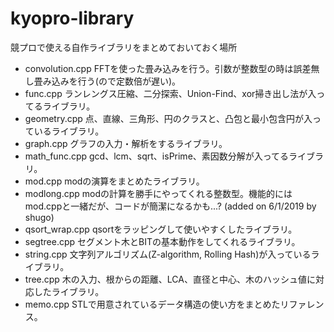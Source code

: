 # kyopro-library
競プロで使える自作ライブラリをまとめておいておく場所

* convolution.cpp
  FFTを使った畳み込みを行う。引数が整数型の時は誤差無し畳み込みを行う(ので定数倍が遅い)。
* func.cpp
  ランレングス圧縮、二分探索、Union-Find、xor掃き出し法が入ってるライブラリ。
* geometry.cpp
  点、直線、三角形、円のクラスと、凸包と最小包含円が入っているライブラリ。
* graph.cpp
  グラフの入力・解析をするライブラリ。
* math_func.cpp
  gcd、lcm、sqrt、isPrime、素因数分解が入ってるライブラリ。
* mod.cpp
  modの演算をまとめたライブラリ。
* modlong.cpp
  modの計算を勝手にやってくれる整数型。機能的にはmod.cppと一緒だが、コードが簡潔になるかも...? (added on 6/1/2019 by shugo)
* qsort_wrap.cpp
  qsortをラッピングして使いやすくしたライブラリ。
* segtree.cpp
  セグメント木とBITの基本動作をしてくれるライブラリ。
* string.cpp
  文字列アルゴリズム(Z-algorithm, Rolling Hash)が入っているライブラリ。
* tree.cpp
  木の入力、根からの距離、LCA、直径と中心、木のハッシュ値に対応したライブラリ。
* memo.cpp
  STLで用意されているデータ構造の使い方をまとめたリファレンス。
